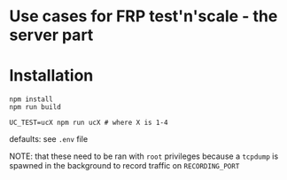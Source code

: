 # Use cases for FRP test'n'scale - the server part

# Installation

```shell
npm install
npm run build

UC_TEST=ucX npm run ucX # where X is 1-4
```

defaults: see `.env` file

NOTE: that these need to be ran with `root` privileges because a `tcpdump` is spawned in the background to record traffic on `RECORDING_PORT` 